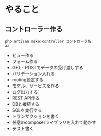 # やること

## コントローラー作る
```
php artisan make:controller コントローラ名
aa
```


- ビュー作る
- フォーム作る
- GET・POSTでデータの受け渡しする
- バリデーション入れる
- routing設定する
- モデル、サービスを作る
- ログ出力する
- REST API作る
- DBと接続する
- SQLを実行する
- トランザクションを書く
- 任意のcomposerライブラリを入れて動かす
- テスト書く